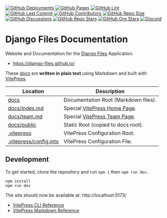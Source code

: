 [![GitHub Deployments](https://img.shields.io/github/deployments/django-files/django-files.github.io/github-pages?logo=github&label=deploy)](https://github.com/django-files/django-files.github.io/deployments)
[![GitHub Pages](https://img.shields.io/github/actions/workflow/status/django-files/django-files.github.io/pages.yaml?logo=cachet&label=pages)](https://github.com/django-files/django-files.github.io/actions/workflows/pages.yaml)
[![GitHub Lint](https://img.shields.io/github/actions/workflow/status/django-files/django-files.github.io/lint.yaml?logo=cachet&label=lint)](https://github.com/django-files/django-files.github.io/actions/workflows/lint.yaml)
[![GitHub Last Commit](https://img.shields.io/github/last-commit/django-files/django-files.github.io?logo=vitepress&logoColor=white&label=updated)](https://github.com/django-files/django-files.github.io/pulse)
[![GitHub Contributors](https://img.shields.io/github/contributors/django-files/django-files.github.io?logo=github)](https://github.com/django-files/django-files.github.io/graphs/contributors)
[![GitHub Repo Size](https://img.shields.io/github/repo-size/django-files/django-files.github.io?logo=bookstack&logoColor=white&label=repo%20size)](https://github.com/django-files/django-files.github.io)
[![GitHub Discussions](https://img.shields.io/github/discussions/django-files/django-files?logo=github)](https://github.com/django-files/django-files/discussions)
[![GitHub Repo Stars](https://img.shields.io/github/stars/django-files/django-files?style=flat&logo=github)](https://github.com/django-files/django-files/stargazers)
[![GitHub Org Stars](https://img.shields.io/github/stars/django-files?style=flat&logo=github&label=org%20stars)](https://github.com/django-files)
[![Discord](https://img.shields.io/discord/899171661457293343?logo=discord&logoColor=white&label=discord&color=7289da)](https://discord.gg/wXy6m2X8wY)

# Django Files Documentation

Website and Documentation for the [Django Files](https://github.com/django-files/django-files) Application.

- https://django-files.github.io/

These [docs](docs) are **written in plain text** using Markdown and built with [VitePress](https://vitepress.dev/).

| Location                                       | Description                                                                             |
| ---------------------------------------------- | --------------------------------------------------------------------------------------- |
| [docs](docs)                                   | Documentation Root (Markdown files).                                                    |
| [docs/index.md](docs/index.md)                 | Special [VitePress Home Page](https://vitepress.dev/reference/default-theme-home-page). |
| [docs/team.md](docs/team.md)                   | Special [VitePress Team Page](https://vitepress.dev/reference/default-theme-team-page). |
| [docs/public](docs/public)                     | Static Root (copied to docs root).                                                      |
| [.vitepress](.vitepress)                       | VitePress Configuration Root.                                                           |
| [.vitepress/config.mts](.vitepress/config.mts) | VitePress Configuration File.                                                           |

## Development

To get started, clone the repository and run `npm i` then `npm run dev`.

```shell
npm install
npm run dev
```

The site should now be available at: http://localhost:5173/

- [VitePress CLI Reference](https://vitepress.dev/reference/cli)
- [VitePress Markdown Reference](https://vitepress.dev/guide/markdown)
